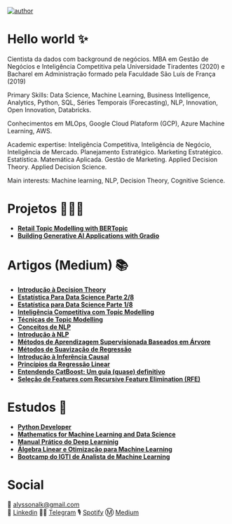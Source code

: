 [![author](https://img.shields.io/badge/author-alysson_guimarães-red.svg)](https://www.linkedin.com/in/guimaraesalysson/)

# Hello world ✨

Cientista da dados com background de negócios. MBA em Gestão de Negócios e Inteligência Competitiva pela Universidade Tiradentes (2020) e Bacharel em Administração formado pela Faculdade São Luís de França (2019)

Primary Skills: Data Science, Machine Learning,  Business Intelligence, Analytics, Python, SQL, Séries Temporais (Forecasting), NLP, Innovation, Open Innovation, Databricks.

Conhecimentos em MLOps, Google Cloud Plataform (GCP), Azure Machine Learning, AWS.

Academic expertise:  Inteligência Competitiva, Inteligência de Negócio, Inteligência de Mercado. Planejamento Estratégico. Marketing Estratégico. Estatística. Matemática Aplicada. Gestão de Marketing. Applied Decision Theory. Applied Decision Science. 

Main interests: Machine learning, NLP, Decision Theory, Cognitive Science.

# Projetos 🧑🏽‍🔬
* [**Retail Topic Modelling with BERTopic**](https://github.com/k3ybladewielder/retail_trend_detector)
* [**Building Generative AI Applications with Gradio**](https://github.com/k3ybladewielder/gen_apps)

# **Artigos (Medium)** 📚
* [**Introdução à Decision Theory**](https://k3ybladewielder.medium.com/p-8a6a2a1c9dc8)
* [**Estatística Para Data Science Parte 2/8**](https://k3ybladewielder.medium.com/p-3c1961adc94e)
* [**Estatística para Data Science Parte 1/8**](https://medium.com/data-hackers/stats-e789c6f86f66)
* [**Inteligência Competitiva com Topic Modelling**](https://k3ybladewielder.medium.com/p-c6ea855f97b)
* [**Técnicas de Topic Modelling**](https://k3ybladewielder.medium.com/topic-modelling-682f74fc5e63)
* [**Conceitos de NLP**](https://k3ybladewielder.medium.com/conceitos-e-m%C3%A9todos-de-nlp-3d20711d7474)
* [**Introdução à NLP**](https://k3ybladewielder.medium.com/introdu%C3%A7%C3%A3o-%C3%A0-nlp-4d7d98b9a36a)
* [**Métodos de Aprendizagem Supervisionada Baseados em Árvore**](https://k3ybladewielder.medium.com/p-2c0580fe8f10)
* [**Métodos de Suavização de Regressão**](https://k3ybladewielder.medium.com/m%C3%A9todos-de-suaviza%C3%A7%C3%A3o-de-regress%C3%A3o-d2512ae645c4)
* [**Introdução à Inferência Causal**](https://medium.com/data-hackers/p-ed3da2c12da4)
* [**Princípios da Regressão Linear**](https://k3ybladewielder.medium.com/princ%C3%ADpios-da-regress%C3%A3o-linear-3ab26a7b4340) 
* [**Entendendo CatBoost: Um guia (quase) definitivo**](https://medium.com/data-hackers/p-b28bc153a78)
* [**Seleção de Features com Recursive Feature Elimination (RFE)**](https://k3ybladewielder.medium.com/p-5effad69590b)

# **Estudos** 📑
* [**Python Developer**](https://github.com/k3ybladewielder/python-developer)
* [**Mathematics for Machine Learning and Data Science**](https://github.com/k3ybladewielder/math_for_ml_ds)
* [**Manual Prático do Deep Learninig**](https://github.com/k3ybladewielder/mpdl)
* [**Álgebra Linear e Otimização para Machine Learning**](https://github.com/k3ybladewielder/ds_studies)
* [**Bootcamp do IGTI de Analista de Machine Learning**](https://github.com/k3ybladewielder/bootcamp_igti_ml)

# Social
📧 alyssonalk@gmail.com<br>
💼 [Linkedin](https://www.linkedin.com/in/guimaraesalysson/)
👨‍🚀 [Telegram](t.me/alysson)
🎙 [Spotify](https://open.spotify.com/user/sao5qyutaa7j64zwsojmyq7hq)
Ⓜ️ [Medium](https://medium.com/@k3ybladewielder)
